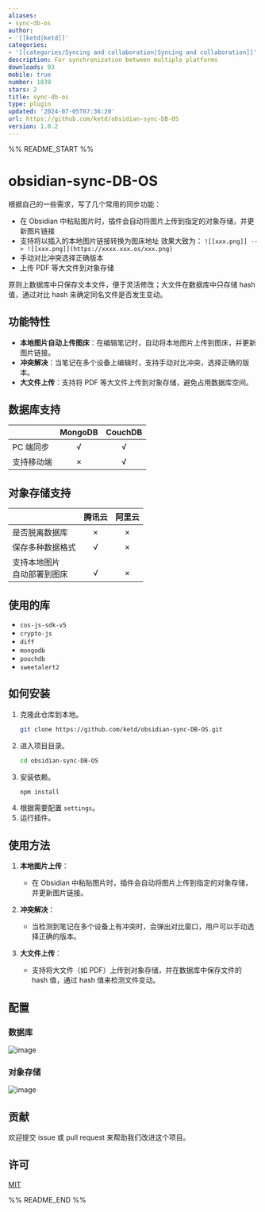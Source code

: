 ```yaml
---
aliases:
- sync-db-os
author:
- '[[ketd|ketd]]'
categories:
- '[[categories/Syncing and collaboration|Syncing and collaboration]]'
description: For synchronization between multiple platforms
downloads: 93
mobile: true
number: 1839
stars: 2
title: sync-db-os
type: plugin
updated: '2024-07-05T07:36:20'
url: https://github.com/ketd/obsidian-sync-DB-OS
version: 1.0.2
---
```


%% README_START %%

# obsidian-sync-DB-OS

根据自己的一些需求，写了几个常用的同步功能：

- 在 Obsidian 中粘贴图片时，插件会自动将图片上传到指定的对象存储，并更新图片链接
- 支持将以插入的本地图片链接转换为图床地址
  效果大致为：
  `![[xxx.png]] --> ![[xxx.png]](https://xxxx.xxx.os/xxx.png)`
- 手动对比冲突选择正确版本
- 上传 PDF 等大文件到对象存储

原则上数据库中只保存文本文件，便于灵活修改；大文件在数据库中只存储 hash 值，通过对比 hash 来确定同名文件是否发生变动。

## 功能特性

- **本地图片自动上传图床**：在编辑笔记时，自动将本地图片上传到图床，并更新图片链接。
- **冲突解决**：当笔记在多个设备上编辑时，支持手动对比冲突，选择正确的版本。
- **大文件上传**：支持将 PDF 等大文件上传到对象存储，避免占用数据库空间。

## 数据库支持

|         | MongoDB | CouchDB |
| ------- | :-----: | :-----: |
| PC 端同步  |    √    |    √    |
| 支持移动端 |    ×    |    √    |

## 对象存储支持

|                   |  腾讯云  |  阿里云  |
| ----------------- | :---: | :---: |
| 是否脱离数据库           |   ×   |   ×   |
| 保存多种数据格式          |   √   |   ×   |
| 支持本地图片<br>自动部署到图床 | <br>√ | <br>× |

## 使用的库

- `cos-js-sdk-v5`
- `crypto-js`
- `diff`
- `mongodb`
- `pouchdb`
- `sweetalert2`

## 如何安装

1. 克隆此仓库到本地。
   ```sh
   git clone https://github.com/ketd/obsidian-sync-DB-OS.git
   ```
2. 进入项目目录。
   ```sh
   cd obsidian-sync-DB-OS
   ```
3. 安装依赖。
   ```sh
   npm install
   ```
4. 根据需要配置 `settings`。
5. 运行插件。

## 使用方法

1. **本地图片上传**：
   - 在 Obsidian 中粘贴图片时，插件会自动将图片上传到指定的对象存储，并更新图片链接。
   
2. **冲突解决**：
   - 当检测到笔记在多个设备上有冲突时，会弹出对比窗口，用户可以手动选择正确的版本。

3. **大文件上传**：
   - 支持将大文件（如 PDF）上传到对象存储，并在数据库中保存文件的 hash 值，通过 hash 值来检测文件变动。


## 配置
### 数据库
![image](https://github.com/ketd/obsidian-sync-DB-OS/assets/94940923/24305e0a-c6ee-421c-a151-4b5f1eba5ad8)

### 对象存储
![image](https://github.com/ketd/obsidian-sync-DB-OS/assets/94940923/b9b1153e-12b4-45ed-8141-ddcd314a0039)


## 贡献

欢迎提交 issue 或 pull request 来帮助我们改进这个项目。

## 许可

[MIT](LICENSE)



%% README_END %%
